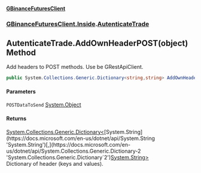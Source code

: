 #### [GBinanceFuturesClient](./index.md 'index')
### [GBinanceFuturesClient.Inside](./GBinanceFuturesClient-Inside.md 'GBinanceFuturesClient.Inside').[AutenticateTrade](./GBinanceFuturesClient-Inside-AutenticateTrade.md 'GBinanceFuturesClient.Inside.AutenticateTrade')
## AutenticateTrade.AddOwnHeaderPOST(object) Method
Add headers to POST methods. Use be GRestApiClient.  
```csharp
public System.Collections.Generic.Dictionary<string,string> AddOwnHeaderPOST(object POSTDataToSend);
```
#### Parameters
<a name='GBinanceFuturesClient-Inside-AutenticateTrade-AddOwnHeaderPOST(object)-POSTDataToSend'></a>
`POSTDataToSend` [System.Object](https://docs.microsoft.com/en-us/dotnet/api/System.Object 'System.Object')  
  
#### Returns
[System.Collections.Generic.Dictionary&lt;](https://docs.microsoft.com/en-us/dotnet/api/System.Collections.Generic.Dictionary-2 'System.Collections.Generic.Dictionary`2')[System.String](https://docs.microsoft.com/en-us/dotnet/api/System.String 'System.String')[,](https://docs.microsoft.com/en-us/dotnet/api/System.Collections.Generic.Dictionary-2 'System.Collections.Generic.Dictionary`2')[System.String](https://docs.microsoft.com/en-us/dotnet/api/System.String 'System.String')[&gt;](https://docs.microsoft.com/en-us/dotnet/api/System.Collections.Generic.Dictionary-2 'System.Collections.Generic.Dictionary`2')  
Dictionary of header (keys and values).  
